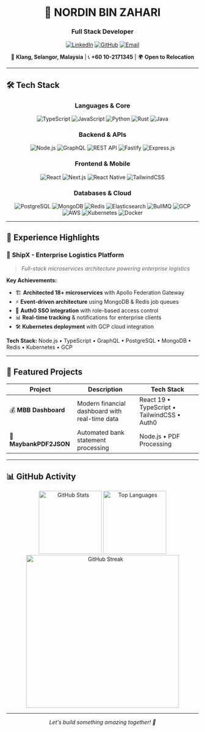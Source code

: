 <div align="center">

# 👋 **NORDIN BIN ZAHARI**
### Full Stack Developer

[![LinkedIn](https://img.shields.io/badge/LinkedIn-0077B5?style=flat-square&logo=linkedin&logoColor=white)](https://www.linkedin.com/in/nordin-zahari-02b656b6/)
[![GitHub](https://img.shields.io/badge/GitHub-181717?style=flat-square&logo=github&logoColor=white)](https://github.com/nordinz7)
[![Email](https://img.shields.io/badge/Email-EA4335?style=flat-square&logo=gmail&logoColor=white)](mailto:vipnordin@gmail.com)

📍 **Klang, Selangor, Malaysia** | 📞 **+60 10-2171345** | 🌍 **Open to Relocation**

</div>

---

## 🛠️ **Tech Stack**

<div align="center">

### Languages & Core
![TypeScript](https://img.shields.io/badge/TypeScript-007ACC?style=flat-square&logo=typescript&logoColor=white)
![JavaScript](https://img.shields.io/badge/JavaScript-F7DF1E?style=flat-square&logo=javascript&logoColor=black)
![Python](https://img.shields.io/badge/Python-3776AB?style=flat-square&logo=python&logoColor=white)
![Rust](https://img.shields.io/badge/Rust-000000?style=flat-square&logo=rust&logoColor=white)
![Java](https://img.shields.io/badge/Java-ED8B00?style=flat-square&logo=openjdk&logoColor=white)

### Backend & APIs
![Node.js](https://img.shields.io/badge/Node.js-339933?style=flat-square&logo=nodedotjs&logoColor=white)
![GraphQL](https://img.shields.io/badge/GraphQL-E10098?style=flat-square&logo=graphql&logoColor=white)
![REST API](https://img.shields.io/badge/REST-02569B?style=flat-square&logo=api&logoColor=white)
![Fastify](https://img.shields.io/badge/Fastify-000000?style=flat-square&logo=fastify&logoColor=white)
![Express.js](https://img.shields.io/badge/Express.js-404D59?style=flat-square&logo=express&logoColor=white)

### Frontend & Mobile
![React](https://img.shields.io/badge/React-20232A?style=flat-square&logo=react&logoColor=61DAFB)
![Next.js](https://img.shields.io/badge/Next.js-000000?style=flat-square&logo=nextdotjs&logoColor=white)
![React Native](https://img.shields.io/badge/React_Native-20232A?style=flat-square&logo=react&logoColor=61DAFB)
![TailwindCSS](https://img.shields.io/badge/Tailwind-38B2AC?style=flat-square&logo=tailwind-css&logoColor=white)

### Databases & Cloud
![PostgreSQL](https://img.shields.io/badge/PostgreSQL-316192?style=flat-square&logo=postgresql&logoColor=white)
![MongoDB](https://img.shields.io/badge/MongoDB-4EA94B?style=flat-square&logo=mongodb&logoColor=white)
![Redis](https://img.shields.io/badge/Redis-DD0031?style=flat-square&logo=redis&logoColor=white)
![Elasticsearch](https://img.shields.io/badge/Elasticsearch-005571?style=flat-square&logo=elasticsearch&logoColor=white)
![BullMQ](https://img.shields.io/badge/BullMQ-FF6B6B?style=flat-square&logo=bull&logoColor=white)
![GCP](https://img.shields.io/badge/Google_Cloud-4285F4?style=flat-square&logo=google-cloud&logoColor=white)
![AWS](https://img.shields.io/badge/AWS-232F3E?style=flat-square&logo=amazon-aws&logoColor=white)
![Kubernetes](https://img.shields.io/badge/Kubernetes-326CE5?style=flat-square&logo=kubernetes&logoColor=white)
![Docker](https://img.shields.io/badge/Docker-2496ED?style=flat-square&logo=docker&logoColor=white)

</div>

---

## 💼 **Experience Highlights**

### 🚀 **ShipX - Enterprise Logistics Platform**
> *Full-stack microservices architecture powering enterprise logistics*

**Key Achievements:**
- 🏗️ **Architected 18+ microservices** with Apollo Federation Gateway
- ⚡ **Event-driven architecture** using MongoDB & Redis job queues
- 🔐 **Auth0 SSO integration** with role-based access control
- 📊 **Real-time tracking** & notifications for enterprise clients
- 🛠️ **Kubernetes deployment** with GCP cloud integration

**Tech Stack:** Node.js • TypeScript • GraphQL • PostgreSQL • MongoDB • Redis • Kubernetes • GCP

---

## 🚀 **Featured Projects**

<div align="center">

| Project | Description | Tech Stack |
|---------|-------------|------------|
| 💰 **MBB Dashboard** | Modern financial dashboard with real-time data | React 19 • TypeScript • TailwindCSS • Auth0 |
| 📄 **MaybankPDF2JSON** | Automated bank statement processing | Node.js • PDF Processing |

</div>

---

## 📊 **GitHub Activity**

<div align="center">

<img src="https://github-readme-stats.vercel.app/api?username=nordinz7&theme=tokyonight&hide_border=true&include_all_commits=true&count_private=true" alt="GitHub Stats" height="165"/>
<img src="https://github-readme-stats.vercel.app/api/top-langs/?username=nordinz7&theme=tokyonight&hide_border=true&layout=compact" alt="Top Languages" height="165"/>

<img src="https://github-readme-streak-stats.vercel.app/?user=nordinz7&theme=tokyonight&hide_border=true" alt="GitHub Streak" width="400"/>

---

*Let's build something amazing together! 🚀*

</div>
